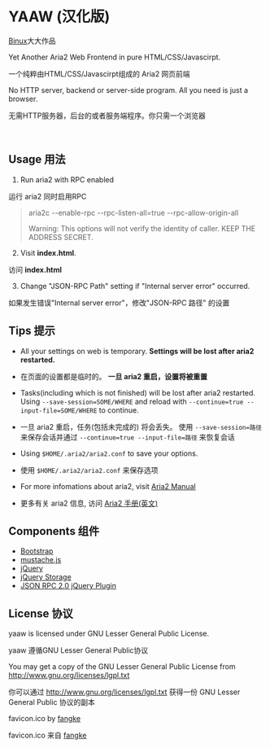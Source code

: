 YAAW (汉化版)
====

[Binux](https://github.com/binux/yaaw)大大作品

Yet Another Aria2 Web Frontend in pure HTML/CSS/Javascirpt.

一个纯粹由HTML/CSS/Javascirpt组成的 Aria2 网页前端

No HTTP server, backend or server-side program. All you need is just a browser.

无需HTTP服务器，后台的或者服务端程序。你只需一个浏览器

<br />

Usage 用法
-----
1. Run aria2 with RPC enabled

运行 aria2 同时启用RPC
> aria2c --enable-rpc --rpc-listen-all=true --rpc-allow-origin-all
>
> Warning: This options will not verify the identity of caller. KEEP THE ADDRESS SECRET.

2. Visit **index.html**.

访问 **index.html**

3. Change "JSON-RPC Path" setting if "Internal server error" occurred.

如果发生错误"Internal server error"，修改"JSON-RPC 路径" 的设置

Tips 提示
----
* All your settings on web is temporary. **Settings will be lost after aria2 restarted.**

* 在页面的设置都是临时的。 **一旦 aria2 重启，设置将被重置**

* Tasks(including which is not finished) will be lost after aria2 restarted. Using `--save-session=SOME/WHERE` and reload with `--continue=true --input-file=SOME/WHERE` to continue.

* 一旦 aria2 重启，任务(包括未完成的) 将会丢失。 使用 `--save-session=路径` 来保存会话并通过 `--continue=true --input-file=路径` 来恢复会话

* Using `$HOME/.aria2/aria2.conf` to save your options.

* 使用 `$HOME/.aria2/aria2.conf` 来保存选项

* For more infomations about aria2, visit [Aria2 Manual](http://aria2.sourceforge.net/manual/en/html/)

* 更多有关 aria2 信息, 访问 [Aria2 手册(英文)](http://aria2.sourceforge.net/manual/en/html/)

Components 组件
----------
+ [Bootstrap](http://twitter.github.com/bootstrap/)
+ [mustache.js](https://github.com/janl/mustache.js)
+ [jQuery](http://jquery.com/)
+ [jQuery Storage](http://archive.plugins.jquery.com/project/html5Storage)
+ [JSON RPC 2.0 jQuery Plugin](https://github.com/datagraph/jquery-jsonrpc)

License 协议
-------
yaaw is licensed under GNU Lesser General Public License.

yaaw 遵循GNU Lesser General Public协议

You may get a copy of the GNU Lesser General Public License from http://www.gnu.org/licenses/lgpl.txt

你可以通过 http://www.gnu.org/licenses/lgpl.txt 获得一份 GNU Lesser General Public 协议的副本

favicon.ico by [fangke](http://fangke.im/)

favicon.ico 来自 [fangke](http://fangke.im/)